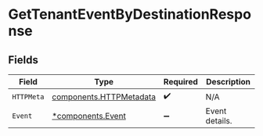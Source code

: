 # GetTenantEventByDestinationResponse


## Fields

| Field                                                              | Type                                                               | Required                                                           | Description                                                        |
| ------------------------------------------------------------------ | ------------------------------------------------------------------ | ------------------------------------------------------------------ | ------------------------------------------------------------------ |
| `HTTPMeta`                                                         | [components.HTTPMetadata](../../models/components/httpmetadata.md) | :heavy_check_mark:                                                 | N/A                                                                |
| `Event`                                                            | [*components.Event](../../models/components/event.md)              | :heavy_minus_sign:                                                 | Event details.                                                     |